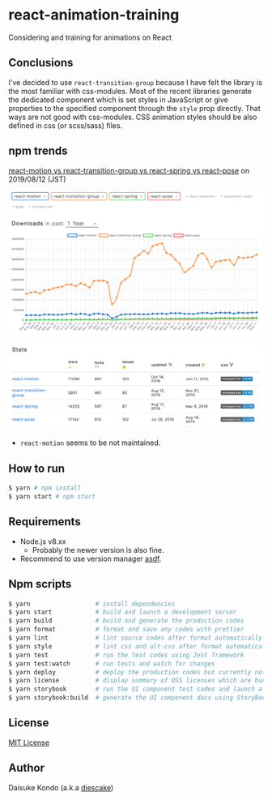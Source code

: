 # react-animation-training

Considering and training for animations on React

## Conclusions

I've decided to use `react-transition-group` because I have felt the library is the most familiar with css-modules. Most of the recent libraries generate the dedicated component which is set styles in JavaScript or give properties to the specified component through the `style` prop directly. That ways are not good with css-modules. CSS animation styles should be also defined in css (or scss/sass) files.

## npm trends

[react-motion vs react-transition-group vs react-spring vs react-pose](https://www.npmtrends.com/react-motion-vs-react-transition-group-vs-react-spring-vs-react-pose) on 2019/08/12 (JST)

![npm_trends_01](./data/npm_trends_01.png)

![npm_trends_02](./data/npm_trends_02.png)

- `react-motion` seems to be not maintained.

## How to run

```sh
$ yarn # npm install
$ yarn start # npm start
```

## Requirements

- Node.js v8.xx
  - Probably the newer version is also fine.
- Recommend to use version manager [asdf](https://github.com/asdf-vm/asdf).

## Npm scripts

```sh
$ yarn                  # install dependencies
$ yarn start            # build and launch a development server
$ yarn build            # build and generate the production codes
$ yarn format           # format and save any codes with prettier
$ yarn lint             # lint source codes after format automatically
$ yarn style            # lint css and alt-css after format automatically
$ yarn test             # run the test codes using Jest framework
$ yarn test:watch       # run tests and watch for changes
$ yarn deploy           # deploy the production codes but currently not used
$ yarn license          # display summary of OSS licenses which are bundled in production codes
$ yarn storybook        # run the UI component test codes and launch a development server
$ yarn storybook:build  # generate the UI component docs using StoryBook
```

## License

[MIT License](https://github.com/diescake/igata/blob/master/LICENSE)

## Author

Daisuke Kondo (a.k.a [diescake](https://twitter.com/diescake))
